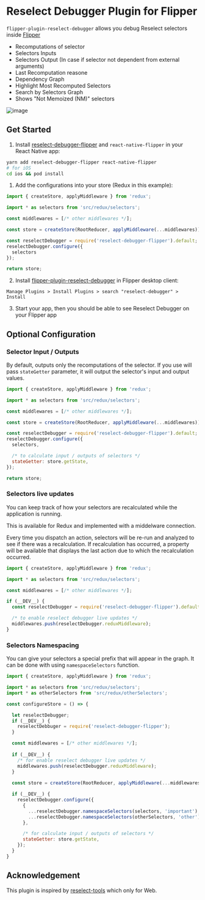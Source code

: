 # Reselect Debugger Plugin for Flipper

`flipper-plugin-reselect-debugger` allows you debug Reselect selectors inside [Flipper](https://fbflipper.com/)

- Recomputations of selector
- Selectors Inputs
- Selectors Output (In case if selector not dependent from external arguments)
- Last Recomputation reasone
- Dependency Graph
- Highlight Most Recomputed Selectors
- Search by Selectors Graph
- Shows "Not Memoized (NM)" selectors

![image](https://user-images.githubusercontent.com/26767564/125459840-cdec91d8-f55e-4e18-b58e-5ec42bcf2647.png)

## Get Started

1. Install [reselect-debugger-flipper](https://github.com/vlanemcev/reselect-debugger-flipper) and `react-native-flipper` in your React Native app:

```bash
yarn add reselect-debugger-flipper react-native-flipper
# for iOS
cd ios && pod install
```

1. Add the configurations into your store (Redux in this example):

```javascript
import { createStore, applyMiddleware } from 'redux';

import * as selectors from 'src/redux/selectors';

const middlewares = [/* other middlewares */];

const store = createStore(RootReducer, applyMiddleware(...middlewares));

const reselectDebugger = require('reselect-debugger-flipper').default;
reselectDebugger.configure({
  selectors
});

return store;
```

2. Install [flipper-plugin-reselect-debugger](https://github.com/vlanemcev/flipper-plugin-reselect-debugger) in Flipper desktop client:

```
Manage Plugins > Install Plugins > search "reselect-debugger" > Install
```

3. Start your app, then you should be able to see Reselect Debugger on your Flipper app

## Optional Configuration

### Selector Input / Outputs

By default, outputs only the recomputations of the selector. If you use will pass `stateGetter` parameter, it will output the selector's input and output values. 

```javascript
import { createStore, applyMiddleware } from 'redux';

import * as selectors from 'src/redux/selectors';

const middlewares = [/* other middlewares */];

const store = createStore(RootReducer, applyMiddleware(...middlewares));

const reselectDebugger = require('reselect-debugger-flipper').default;
reselectDebugger.configure({
  selectors,

  /* to calculate input / outputs of selectors */
  stateGetter: store.getState,
});

return store;
```

### Selectors live updates

You can keep track of how your selectors are recalculated while the application is running.

This is available for Redux and implemented with a middelware connection. 

Every time you dispatch an action, selectors will be re-run and analyzed to see if there was a recalculation. 
If recalculation has occurred, a property will be available that displays the last action due to which the recalculation occurred.

```javascript
import { createStore, applyMiddleware } from 'redux';

import * as selectors from 'src/redux/selectors';

const middlewares = [/* other middlewares */];

if (__DEV__) {
  const reselectDebugger = require('reselect-debugger-flipper').default;

  /* to enable reselect debugger live updates */
  middlewares.push(reselectDebugger.reduxMiddleware);
}
```


### Selectors Namespacing

You can give your selectors a special prefix that will appear in the graph.
It can be done with using `namespaceSelectors` function.

```javascript
import { createStore, applyMiddleware } from 'redux';

import * as selectors from 'src/redux/selectors';
import * as otherSelectors from 'src/redux/otherSelectors';

const configureStore = () => {

  let reselectDebugger;
  if (__DEV__) {
    reselectDebbuger = require('reselect-debugger-flipper');
  }

  const middlewares = [/* other middlewares */];
  
  if (__DEV__) {
    /* for enable reselect debugger live updates */
    middlewares.push(reselectDebugger.reduxMiddleware);
  }
  
  const store = createStore(RootReducer, applyMiddleware(...middlewares));

  if (__DEV__) {
    reselectDebugger.configure({
      { 
        ...reselectDebugger.namespaceSelectors(selectors, 'important'),
        ...reselectDebugger.namespaceSelectors(otherSelectors, 'other')
      },

      /* for calculate input / outputs of selectors */
      stateGetter: store.getState,
    });
  }
}
```

## Acknowledgement

This plugin is inspired by [reselect-tools](https://github.com/skortchmark9/reselect-tools) which only for Web.
